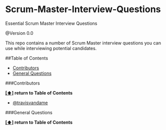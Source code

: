 Scrum-Master-Interview-Questions
================================

Essential Scrum Master Interview Questions

@Version 0.0

This repo contains a number of Scrum Master interview questions you can use while interviewing potential candidates.

##<a name="toc">Table of Contents</a>
* [Contributors](#contributors)
* [General Questions](#general)

###<a name="contributors">Contributors</a>

**[[⬆]](#toc) return to Table of Contents**

* [@travisvandame](http://twitter.com/travisvandame)
 
###<a name="general">General Questions</a>

**[[⬆]](#toc) return to Table of Contents**

